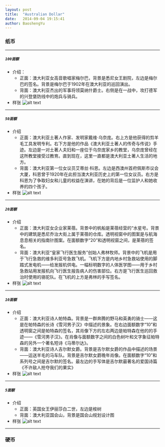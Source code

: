 ```yaml
---
layout: post
title:  "Australian Dollar"
date:   2014-09-04 19:15:41
author: BaoshengYu
--- 
```



### 纸币


----------


##### `100面额` #####
+ 介绍：
	+ 正面：澳大利亚女高音歌唱家梅尔巴，背景是悉尼女王剧院，左边是梅尔巴的签名。背景是梅尔巴于1902年在澳大利亚的巡回演出。
	+ 背面：澳大利亚杰出的军事将领莫纳什爵士。右侧是在一战中，攻打德军的兴登堡防线中的炮兵与骑兵。
+ 样张 ![alt text](/blog/image/100.jpg "Title")

----------

##### `50面额`
+ 介绍
	+ 正面：澳大利亚土著人作家、发明家戴维·乌奈庞。右上方是他获得的剪羊毛工具发明专利。右下方是他的作品《澳大利亚土著人的传奇与传说》手迹。左边是一对土著人夫妇和一座位于乌奈庞家乡的教堂，乌奈庞曾经在这所教堂接受过教育。直到现在，这里一直都是澳大利亚土著人生活的地方。 　　
	+ 背面：澳大利亚第一位女议员艾蒂丝·科恩。左边是西澳州首府佩斯市议会大厦，科恩曾于1920年在此担当澳大利亚历史上的第一位女议员。右方是科恩为了争取妇女和儿童的权益在演讲，在她的背后是一位监护人和她收养的四个孩子。
+ 样张 ![alt text](/blog/image/50.jpg "Title")


----------


##### `20面额`
+ 介绍
	+ 正面：澳大利亚女企业家莱蓓。背景中的帆船是莱蓓经营的“水星号。背景中的建筑是悉尼乔治大街上属于莱蓓的仓库。透明视窗中的图案是与航海息息相关的指南针图案。在面额数字“20”和透明视窗之间，是莱蓓的签名。 　　
	+ 背面：澳大利亚“皇家飞行医生服务”创始人弗林牧师。背景中的飞机是用于飞行急救的维多利亚号急救飞机。飞机下方是内地乡村急救站使用的脚踏式发电机——给发报机供电。一幅标明数字的人体医学图——用于乡村急救站用发报机向飞行医生报告病人的伤害部位。右方是飞行医生巡回救治时使用的骆驼队。在飞机的上方是弗林的手写签名。
+ 样张 ![alt text](/blog/image/20.jpg "Title")


----------


##### `10面额`
+ 介绍
	+ 正面：澳大利亚诗人帕特森。背景是一群奔腾的野马和英勇的骑士——这是在帕特森的长诗《雪河男子汉》中描述的景象。在右边面额数字“10”和透明窗之间是帕特森的签名，其肖像下方的左右两边是帕特森在他的的手迹——《雪河男子汉》。在肖像与面额数字之间的白色树叶和文字象征帕特森的另外一个著名短诗《马蒂尔达》。
	+ 背面：澳大利亚诗人吉尔默女爵。背景是吉尔默女爵的作品中描述的场景——运送羊毛的马车队。背景是吉尔默女爵晚年肖像。在面额数字“10”和系列号之间是吉尔默的签名。最左边的手写体是吉尔默最著名的爱国诗篇《不许敌人抢夺我们的果实》
+ 样张 ![alt text](/blog/image/10.jpg "Title")


----------


##### `5面额`
+ 介绍
	+ 正面：英国女王伊丽莎白二世，左边是桉树
	+ 背面：澳大利亚国会山，背景是国会山规划设计图
+ 样张 ![alt text](/blog/image/5.jpg "Title")


----------


### 硬币



